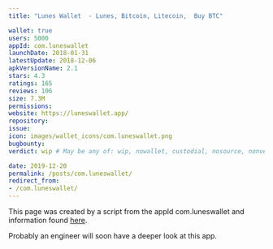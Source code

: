 ```yaml
---
title: "Lunes Wallet  - Lunes, Bitcoin, Litecoin,  Buy BTC"

wallet: true
users: 5000
appId: com.luneswallet
launchDate: 2018-01-31
latestUpdate: 2018-12-06
apkVersionName: 2.1
stars: 4.3
ratings: 165
reviews: 106
size: 7.3M
permissions:
website: https://luneswallet.app/
repository:
issue:
icon: images/wallet_icons/com.luneswallet.png
bugbounty:
verdict: wip # May be any of: wip, nowallet, custodial, nosource, nonverifiable, verifiable, bounty, cert1, cert2, cert3

date: 2019-12-20
permalink: /posts/com.luneswallet/
redirect_from:
- /com.luneswallet/
---
```


This page was created by a script from the appId com.luneswallet and information found
[here](https://play.google.com/store/apps/details?id=com.luneswallet).

Probably an engineer will soon have a deeper look at this app.